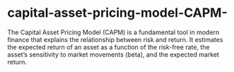 # capital-asset-pricing-model-CAPM-
The Capital Asset Pricing Model (CAPM) is a fundamental tool in modern finance that explains the relationship between risk and return. It estimates the expected return of an asset as a function of the risk-free rate, the asset’s sensitivity to market movements (beta), and the expected market return.
